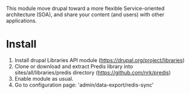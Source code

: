 This module move drupal toward a more flexible Service-oriented architecture (SOA), and share your content (and users) with other applications.


Install
============

1. Install drupal Libraries API module (https://drupal.org/project/libraries)
2. Clone or download and extract Predis library into sites/all/libraries/predis directory (https://github.com/nrk/predis)
3. Enable module as usual.
4. Go to configuration page: 'admin/data-export/redis-sync'